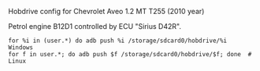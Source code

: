 Hobdrive config for Chevrolet Aveo 1.2 MT T255 (2010 year)

Petrol engine B12D1 controlled by ECU "Sirius D42R".

    for %i in (user.*) do adb push %i /storage/sdcard0/hobdrive/%i  Windows
    for f in user.*; do adb push $f /storage/sdcard0/hobdrive/$f; done  # Linux
